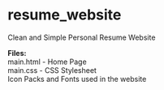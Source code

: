 # resume_website
Clean and Simple Personal Resume Website

<b> Files: </b>  
main.html - Home Page  
main.css  - CSS Stylesheet    
Icon Packs and Fonts used in the website
